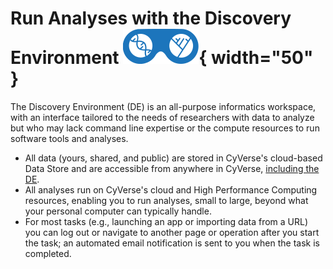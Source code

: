 # Run Analyses with the Discovery Environment ![de](../assets/de/logos/deIcon.svg){ width="50" }

The Discovery Environment (DE) is an all-purpose informatics workspace, with an interface tailored to the needs of researchers with data to analyze but who may lack command line expertise or the compute resources to run software tools and analyses.

-   All data (yours, shared, and public) are stored in CyVerse's cloud-based Data Store and are accessible from anywhere in CyVerse, [including the DE](../manage_data).
-   All analyses run on CyVerse's cloud and High Performance Computing resources, enabling you to run analyses, small to large, beyond what your personal computer can typically handle.
-   For most tasks (e.g., launching an app or importing data from a URL) you can log out or navigate to another page or operation after you start the task; an automated email notification is sent to you when the task is completed.
